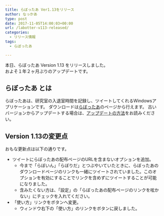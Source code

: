 ```yaml
---
title: らぼったあ Ver1.13をリリース
author: なっかあ
type: post
date: 2017-11-05T14:00:03+00:00
url: /labotter-v113-released/
categories:
  - リリース情報
tags:
  - らぼったあ

---
```

本日、らぼったあ Version 1.13 をリリースしました。  
およそ１年２ヶ月ぶりのアップデートです。

## らぼったあ とは

らぼったあは、研究室の入退室時間を記録し、ツイートしてくれるWindowsアプリケーションです。
ダウンロードは[らぼったあ](/software/labotter/)のページから行えます。
古いバージョンからアップデートする場合は、[アップデートの方法](/software/labotter/man/update/)をお読みください。

## Version 1.13の変更点

おもな更新点は以下の通りです。

* ツイートにらぼったあの配布ページのURLを含まないオプションを追加。 
    * 今まで「らぼいん」「らぼりだ」とつぶやいていたときに、らぼったあのダウンロードページのリンクも一緒にツイートされていました。このオプションを有効にすることでリンクを含めずにツイートすることが可能になりました。
    * 含みたくない方は、「設定」の「らぼったあの配布ページのリンクを呟かない」にチェックを入れてください。
* 「使い方」リンクをボタンへ変更。 
    * ウィンドウ右下の「使い方」のリンクをボタンに戻しました。
